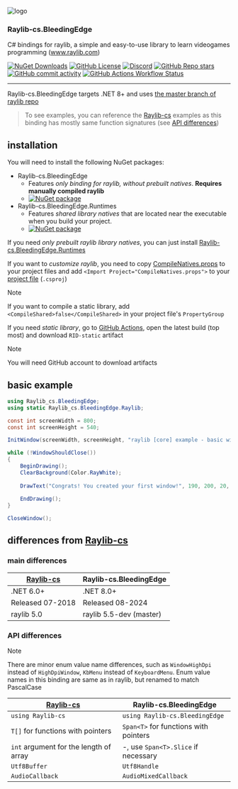 ![logo](https://raw.githubusercontent.com/danilwhale/Raylib-cs.BleedingEdge/main/Assets/Logo-96.png)

### Raylib-cs.BleedingEdge

C# bindings for raylib, a simple and easy-to-use library to learn videogames programming (www.raylib.com)

[![NuGet Downloads](https://img.shields.io/nuget/dt/Raylib-cs.BleedingEdge?style=flat-square&logo=nuget)](https://www.nuget.org/packages/Raylib-cs.BleedingEdge)
[![GitHub License](https://img.shields.io/github/license/danilwhale/Raylib-cs.BleedingEdge?style=flat-square)](https://github.com/danilwhale/Raylib-cs.BleedingEdge/blob/main/LICENSE)
[![Discord](https://img.shields.io/discord/426912293134270465?style=flat-square&logo=discord&logoColor=white)](https://discord.gg/raylib)
[![GitHub Repo stars](https://img.shields.io/github/stars/danilwhale/Raylib-cs.BleedingEdge?style=flat-square)](https://github.com/danilwhale/Raylib-cs.BleedingEdge/stargazers)
[![GitHub commit activity](https://img.shields.io/github/commit-activity/w/danilwhale/Raylib-cs.BleedingEdge?style=flat-square)](https://github.com/danilwhale/Raylib-cs.BleedingEdge/commits/main/)
[![GitHub Actions Workflow Status](https://img.shields.io/github/actions/workflow/status/danilwhale/Raylib-cs.BleedingEdge/build.yml?style=flat-square&logo=githubactions&logoColor=white)](https://github.com/danilwhale/Raylib-cs.BleedingEdge/actions)

---

Raylib-cs.BleedingEdge targets .NET 8+ and
uses [the master branch of raylib repo](https://github.com/raysan5/raylib/tree/master)

> To see examples, you can reference the [Raylib-cs](https://github.com/chrisdill/raylib-cs) examples
> as this binding has mostly same function signatures (see [API differences](#api-differences))

installation
---

You will need to install the following NuGet packages:

- Raylib-cs.BleedingEdge
    - Features *only binding for raylib, without prebuilt natives*. **Requires manually compiled raylib**
    - [![NuGet package](https://img.shields.io/nuget/dt/Raylib-cs.BleedingEdge?style=flat-square&logo=nuget
      )](https://nuget.org/packages/Raylib-cs.BleedingEdge)
- Raylib-cs.BleedingEdge.Runtimes
    - Features *shared library natives* that are located near the executable when you build your project.
    - [![NuGet package](https://img.shields.io/nuget/dt/Raylib-cs.BleedingEdge.Runtimes?style=flat-square&logo=nuget
      )](https://nuget.org/packages/Raylib-cs.BleedingEdge.Runtimes)

If you need *only prebuilt raylib library natives*, you can just
install [Raylib-cs.BleedingEdge.Runtimes](https://nuget.org/packages/Raylib-cs.BleedingEdge.Runtimes)

If you want to *customize raylib*, you need to
copy [CompileNatives.props](https://raw.githubusercontent.com/danilwhale/Raylib-cs.BleedingEdge/refs/heads/main/Raylib-cs.BleedingEdge.Native/CompileNatives.props)
to your project files and add `<Import Project="CompileNatives.props">` to
your [project file](https://raw.githubusercontent.com/danilwhale/Raylib-cs.BleedingEdge/refs/heads/main/Raylib-cs.BleedingEdge.Native/Raylib-cs.BleedingEdge.Native.csproj)
(`.csproj`)
> [!NOTE]
> If you want to compile a static library,
> add `<CompileShared>false</CompileShared>` in your project file's `PropertyGroup`

If you need *static library*,
go
to [GitHub Actions](https://github.com/danilwhale/Raylib-cs.BleedingEdge/actions/workflows/build-static-natives.yaml),
open the latest build (top most) and download `RID-static` artifact
> [!NOTE]
> You will need GitHub account to download artifacts

basic example
---

```csharp
using Raylib_cs.BleedingEdge;
using static Raylib_cs.BleedingEdge.Raylib;

const int screenWidth = 800;
const int screenHeight = 540;

InitWindow(screenWidth, screenHeight, "raylib [core] example - basic window");

while (!WindowShouldClose())
{
    BeginDrawing();
    ClearBackground(Color.RayWhite);
    
    DrawText("Congrats! You created your first window!", 190, 200, 20, Color.LightGray);
    
    EndDrawing();
}

CloseWindow();
```

differences from [Raylib-cs](https://github.com/ChrisDill/Raylib-cs)
---

### main differences

| [Raylib-cs](https://github.com/chrisdill/raylib-cs) | Raylib-cs.BleedingEdge  |
|-----------------------------------------------------|-------------------------|
| .NET 6.0+                                           | .NET 8.0+               |
| Released 07-2018                                    | Released 08-2024        |
| raylib 5.0                                          | raylib 5.5-dev (master) |

### API differences

> [!NOTE]
> There are minor enum value name differences, such as `WindowHighDpi` instead of `HighDpiWindow`,
> `KbMenu` instead of `KeyboardMenu`. Enum value names in this binding are same as in raylib,
> but renamed to match PascalCase

| [Raylib-cs](https://github.com/chrisdill/raylib-cs) | Raylib-cs.BleedingEdge                |
|-----------------------------------------------------|---------------------------------------|
| `using Raylib-cs`                                   | `using Raylib-cs.BleedingEdge`        |
| `T[]` for functions with pointers                   | `Span<T>` for functions with pointers |
| `int` argument for the length of array              | -, use `Span<T>.Slice` if necessary   |
| `Utf8Buffer`                                        | `Utf8Handle`                          |
| `AudioCallback`                                     | `AudioMixedCallback`                  |
